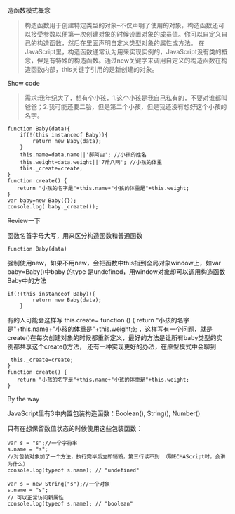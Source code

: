 造函数模式概念

> 构造函数用于创建特定类型的对象–不仅声明了使用的对象，构造函数还可以接受参数以便第一次创建对象的时候设置对象的成员值。你可以自定义自己的构造函数，然后在里面声明自定义类型对象的属性或方法。
> 在JavaScript里，构造函数通常认为用来实现实例的，JavaScript没有类的概念，但是有特殊的构造函数。通过new关键字来调用自定义的构造函数在构造函数内部，this关键字引用的是新创建的对象。

Show code

> 需求:我年纪大了，想有个小孩，1.这个小孩是我自己私有的，不要对谁都叫爸爸；2.我可能还要二胎，但是第二个小孩，但是我还没有想好这个小孩的名字。

```
function Baby(data){
    if(!(this instanceof Baby)){
        return new Baby(data);
    }
    this.name=data.name||'郝阿由'; //小孩的姓名
    this.weight=data.weight||'7斤八两'; //小孩的体重
    this._create=create;
}
function create() {
   return "小孩的名字是"+this.name+"小孩的体重是"+this.weight;
}
var baby=new Baby({});
console.log( baby._create());
```
Review一下

函数名首字母大写，用来区分构造函数和普通函数
```
function Baby(data)
```
强制使用new，如果不用new，会把函数中this指到全局对象window上，如var baby=Baby()中baby 的type 是undefined，用window对象却可以调用构造函数Baby中的方法
```
if(!(this instanceof Baby)){
        return new Baby(data);
    }
```
有的人可能会这样写 this.create= function () { return "小孩的名字是"+this.name+"小孩的体重是"+this.weight;}; ，这样写有一个问题，就是create()在每次创建对象的时候都重新定义，最好的方法是让所有baby类型的实例都共享这个create()方法， 还有一种实现更好的办法，在原型模式中会聊到
```
 this._create=create;
}
function create() {
   return "小孩的名字是"+this.name+"小孩的体重是"+this.weight;
}
```
By the way

JavaScript里有3中内置包装构造函数：Boolean(), String(), Number()

只有在想保留数值状态的时候使用这些包装函数：
```
var s = "s";//一个字符串
s.name = "s";
//对包装对象加了一个方法，执行完毕后立即销毁，第三行读不到 （聊ECMAScript时，会讲为什么）
console.log(typeof s.name); // "undefined"
```
```
var s = new String("s");//一个对象 
s.name = "s";
// 可以正常访问新属性
console.log(typeof s.name); // "boolean"
```
